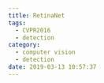 ```yaml
---
title: RetinaNet
tags:
  - CVPR2016
  - detection
category:
  - computer vision
  - detection
date: 2019-03-13 10:57:37
---
```

